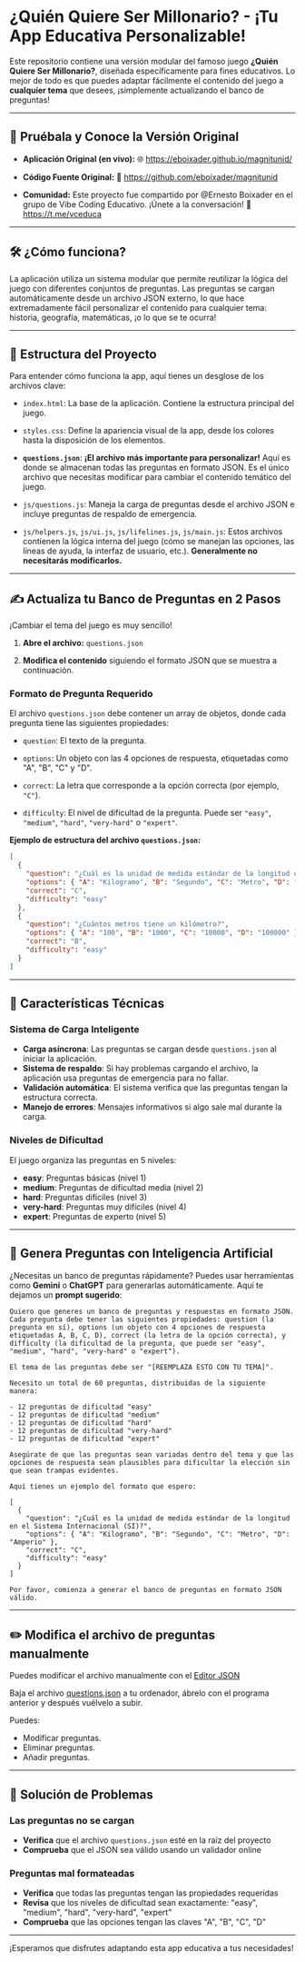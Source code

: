 # ¿Quién Quiere Ser Millonario? - ¡Tu App Educativa Personalizable!

Este repositorio contiene una versión modular del famoso juego **¿Quién Quiere Ser Millonario?**, diseñada específicamente para fines educativos. Lo mejor de todo es que puedes adaptar fácilmente el contenido del juego a **cualquier tema** que desees, ¡simplemente actualizando el banco de preguntas!

---

## 🚀 Pruébala y Conoce la Versión Original

* **Aplicación Original (en vivo):** 🌐 <https://eboixader.github.io/magnitunid/>

* **Código Fuente Original:** 🔗 <https://github.com/eboixader/magnitunid>

* **Comunidad:** Este proyecto fue compartido por @Ernesto Boixader en el grupo de Vibe Coding Educativo. ¡Únete a la conversación! 📣 <https://t.me/vceduca>

---

## 🛠️ ¿Cómo funciona?

La aplicación utiliza un sistema modular que permite reutilizar la lógica del juego con diferentes conjuntos de preguntas. Las preguntas se cargan automáticamente desde un archivo JSON externo, lo que hace extremadamente fácil personalizar el contenido para cualquier tema: historia, geografía, matemáticas, ¡o lo que se te ocurra!

---

## 📂 Estructura del Proyecto

Para entender cómo funciona la app, aquí tienes un desglose de los archivos clave:

* `index.html`: La base de la aplicación. Contiene la estructura principal del juego.

* `styles.css`: Define la apariencia visual de la app, desde los colores hasta la disposición de los elementos.

* **`questions.json`**: **¡El archivo más importante para personalizar!** Aquí es donde se almacenan todas las preguntas en formato JSON. Es el único archivo que necesitas modificar para cambiar el contenido temático del juego.

* `js/questions.js`: Maneja la carga de preguntas desde el archivo JSON e incluye preguntas de respaldo de emergencia.

* `js/helpers.js`, `js/ui.js`, `js/lifelines.js`, `js/main.js`: Estos archivos contienen la lógica interna del juego (cómo se manejan las opciones, las líneas de ayuda, la interfaz de usuario, etc.). **Generalmente no necesitarás modificarlos.**

---

## ✍️ Actualiza tu Banco de Preguntas en 2 Pasos

¡Cambiar el tema del juego es muy sencillo!

1. **Abre el archivo:** `questions.json`

2. **Modifica el contenido** siguiendo el formato JSON que se muestra a continuación.

### Formato de Pregunta Requerido

El archivo `questions.json` debe contener un array de objetos, donde cada pregunta tiene las siguientes propiedades:

* `question`: El texto de la pregunta.

* `options`: Un objeto con las 4 opciones de respuesta, etiquetadas como "A", "B", "C" y "D".

* `correct`: La letra que corresponde a la opción correcta (por ejemplo, `"C"`).

* `difficulty`: El nivel de dificultad de la pregunta. Puede ser `"easy"`, `"medium"`, `"hard"`, `"very-hard"` o `"expert"`.

**Ejemplo de estructura del archivo `questions.json`:**

```json
[
  {
    "question": "¿Cuál es la unidad de medida estándar de la longitud en el Sistema Internacional (SI)?",
    "options": { "A": "Kilogramo", "B": "Segundo", "C": "Metro", "D": "Amperio" },
    "correct": "C",
    "difficulty": "easy"
  },
  {
    "question": "¿Cuántos metros tiene un kilómetro?",
    "options": { "A": "100", "B": "1000", "C": "10000", "D": "100000" },
    "correct": "B",
    "difficulty": "easy"
  }
]
```

---

## 🔧 Características Técnicas

### Sistema de Carga Inteligente

- **Carga asíncrona**: Las preguntas se cargan desde `questions.json` al iniciar la aplicación.
- **Sistema de respaldo**: Si hay problemas cargando el archivo, la aplicación usa preguntas de emergencia para no fallar.
- **Validación automática**: El sistema verifica que las preguntas tengan la estructura correcta.
- **Manejo de errores**: Mensajes informativos si algo sale mal durante la carga.

### Niveles de Dificultad

El juego organiza las preguntas en 5 niveles:

- **easy**: Preguntas básicas (nivel 1)
- **medium**: Preguntas de dificultad media (nivel 2) 
- **hard**: Preguntas difíciles (nivel 3)
- **very-hard**: Preguntas muy difíciles (nivel 4)
- **expert**: Preguntas de experto (nivel 5)

---

## 🤖 Genera Preguntas con Inteligencia Artificial

¿Necesitas un banco de preguntas rápidamente? Puedes usar herramientas como **Gemini** o **ChatGPT** para generarlas automáticamente. Aquí te dejamos un **prompt sugerido**:

```
Quiero que generes un banco de preguntas y respuestas en formato JSON. Cada pregunta debe tener las siguientes propiedades: question (la pregunta en sí), options (un objeto con 4 opciones de respuesta etiquetadas A, B, C, D), correct (la letra de la opción correcta), y difficulty (la dificultad de la pregunta, que puede ser "easy", "medium", "hard", "very-hard" o "expert").

El tema de las preguntas debe ser "[REEMPLAZA ESTO CON TU TEMA]".

Necesito un total de 60 preguntas, distribuidas de la siguiente manera:

- 12 preguntas de dificultad "easy"
- 12 preguntas de dificultad "medium"
- 12 preguntas de dificultad "hard"
- 12 preguntas de dificultad "very-hard"
- 12 preguntas de dificultad "expert"

Asegúrate de que las preguntas sean variadas dentro del tema y que las opciones de respuesta sean plausibles para dificultar la elección sin que sean trampas evidentes.

Aquí tienes un ejemplo del formato que espero:

[
  {
    "question": "¿Cuál es la unidad de medida estándar de la longitud en el Sistema Internacional (SI)?",
    "options": { "A": "Kilogramo", "B": "Segundo", "C": "Metro", "D": "Amperio" },
    "correct": "C",
    "difficulty": "easy"
  }
]

Por favor, comienza a generar el banco de preguntas en formato JSON válido.
```

---

## ✏️ Modifica el archivo de preguntas manualmente
Puedes modificar el archivo manualmente con el [Editor JSON](https://labia.tiddlyhost.com/#Editor%20JSON)

Baja el archivo [questions.json](https://github.com/jjdeharo/millonario/blob/main/questions.json) a tu ordenador, ábrelo con el programa anterior y después vuélvelo a subir.

Puedes:
- Modificar preguntas.
- Eliminar preguntas.
- Añadir preguntas.

---

## 🐛 Solución de Problemas

### Las preguntas no se cargan

- **Verifica** que el archivo `questions.json` esté en la raíz del proyecto
- **Comprueba** que el JSON sea válido usando un validador online



### Preguntas mal formateadas

- **Verifica** que todas las preguntas tengan las propiedades requeridas
- **Revisa** que los niveles de dificultad sean exactamente: "easy", "medium", "hard", "very-hard", "expert"
- **Comprueba** que las opciones tengan las claves "A", "B", "C", "D"

---

¡Esperamos que disfrutes adaptando esta app educativa a tus necesidades!
